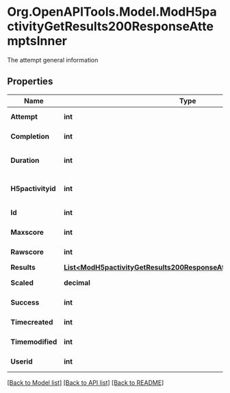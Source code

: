 # Org.OpenAPITools.Model.ModH5pactivityGetResults200ResponseAttemptsInner
The attempt general information

## Properties

Name | Type | Description | Notes
------------ | ------------- | ------------- | -------------
**Attempt** | **int** | Attempt number | [optional] 
**Completion** | **int** | Attempt completion | [optional] 
**Duration** | **int** | Attempt duration in seconds | [optional] 
**H5pactivityid** | **int** | ID of the H5P activity | [optional] 
**Id** | **int** | ID of the context | [optional] 
**Maxscore** | **int** | Attempt max score | [optional] 
**Rawscore** | **int** | Attempt score value | [optional] 
**Results** | [**List&lt;ModH5pactivityGetResults200ResponseAttemptsInnerResultsInner&gt;**](ModH5pactivityGetResults200ResponseAttemptsInnerResultsInner.md) |  | [optional] 
**Scaled** | **decimal** | Attempt scaled | [optional] 
**Success** | **int** | Attempt success | [optional] 
**Timecreated** | **int** | Attempt creation | [optional] 
**Timemodified** | **int** | Attempt modified | [optional] 
**Userid** | **int** | ID of the user | [optional] 

[[Back to Model list]](../README.md#documentation-for-models) [[Back to API list]](../README.md#documentation-for-api-endpoints) [[Back to README]](../README.md)

